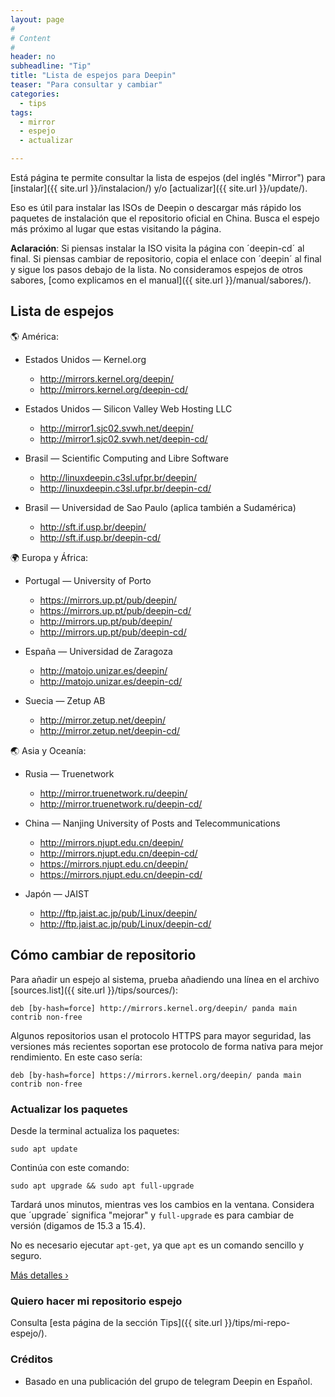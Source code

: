 ```yaml
---
layout: page
#
# Content
#
header: no
subheadline: "Tip"
title: "Lista de espejos para Deepin"
teaser: "Para consultar y cambiar"
categories:
  - tips
tags:
  - mirror
  - espejo
  - actualizar

---
```


Está página te permite consultar la lista de espejos (del inglés "Mirror") para [instalar]({{ site.url }}/instalacion/) y/o [actualizar]({{ site.url }}/update/).

Eso es útil para instalar las ISOs de Deepin o descargar más rápido los paquetes de instalación que el repositorio oficial en China. Busca el espejo más próximo al lugar que estas visitando la página.

**Aclaración**: Si piensas instalar la ISO visita la página con ´deepin-cd´ al final. Si piensas cambiar de repositorio, copia el enlace con ´deepin´ al final y sigue los pasos debajo de la lista. No consideramos espejos de otros sabores, [como explicamos en el manual]({{ site.url }}/manual/sabores/).

## Lista de espejos

🌎 América:

* Estados Unidos — Kernel.org

  - <a href="http://mirrors.kernel.org/deepin/">http://mirrors.kernel.org/deepin/</a>
  - <a href="http://mirrors.kernel.org/deepin-cd/">http://mirrors.kernel.org/deepin-cd/</a>

* Estados Unidos — Silicon Valley Web Hosting LLC

  - <a href="http://mirror1.sjc02.svwh.net/deepin/">http://mirror1.sjc02.svwh.net/deepin/</a>
  - http://mirror1.sjc02.svwh.net/deepin-cd/

* Brasil —  Scientific Computing and Libre Software
  - <a href="http://linuxdeepin.c3sl.ufpr.br/deepin/">http://linuxdeepin.c3sl.ufpr.br/deepin/</a>
  - <a href="http://linuxdeepin.c3sl.ufpr.br/deepin-cd/">http://linuxdeepin.c3sl.ufpr.br/deepin-cd/</a>

* Brasil — Universidad de Sao Paulo (aplica también a Sudamérica)
  - <a href="http://sft.if.usp.br/deepin/">http://sft.if.usp.br/deepin/</a>
  - <a href="http://sft.if.usp.br/deepin-cd/">http://sft.if.usp.br/deepin-cd/</a>

🌍 Europa y África:

* Portugal — University of Porto

  - <a href="https://mirrors.up.pt/pub/deepin/">https://mirrors.up.pt/pub/deepin/</a>
  - <a href="https://mirrors.up.pt/pub/deepin-cd/">https://mirrors.up.pt/pub/deepin-cd/</a>
  - <a href="http://mirrors.up.pt/pub/deepin/">http://mirrors.up.pt/pub/deepin/</a>
  - http://mirrors.up.pt/pub/deepin-cd/

* España — Universidad de Zaragoza

  - <a href="http://matojo.unizar.es/deepin/">http://matojo.unizar.es/deepin/</a>
  - <a href="http://matojo.unizar.es/deepin-cd/">http://matojo.unizar.es/deepin-cd/</a>

* Suecia — Zetup AB

  - <a href="http://mirror.zetup.net/deepin/">http://mirror.zetup.net/deepin/</a>
  - <a href="http://mirror.zetup.net/deepin-cd/">http://mirror.zetup.net/deepin-cd/</a>

🌏 Asia y Oceanía:

* Rusia — Truenetwork

  - <a href="http://mirror.truenetwork.ru/deepin/">http://mirror.truenetwork.ru/deepin/</a>
  - <a href="http://mirror.truenetwork.ru/deepin-cd/">http://mirror.truenetwork.ru/deepin-cd/</a>

* China — Nanjing University of Posts and Telecommunications

  - <a href="http://mirrors.njupt.edu.cn/deepin/">http://mirrors.njupt.edu.cn/deepin/</a>
  - <a href="http://mirrors.njupt.edu.cn/deepin-cd/">http://mirrors.njupt.edu.cn/deepin-cd/</a>
  - https://mirrors.njupt.edu.cn/deepin/
  - https://mirrors.njupt.edu.cn/deepin-cd/

* Japón — JAIST

  - <a href="http://ftp.jaist.ac.jp/pub/Linux/deepin/">http://ftp.jaist.ac.jp/pub/Linux/deepin/</a>
  - http://ftp.jaist.ac.jp/pub/Linux/deepin-cd/

## Cómo cambiar de repositorio

Para añadir un espejo al sistema, prueba añadiendo una línea en el archivo [sources.list]({{ site.url }}/tips/sources/):

`deb [by-hash=force] http://mirrors.kernel.org/deepin/ panda main contrib non-free`

Algunos repositorios usan el protocolo HTTPS para mayor seguridad, las versiones más recientes soportan ese protocolo de forma nativa para mejor rendimiento. En este caso sería:

`deb [by-hash=force] https://mirrors.kernel.org/deepin/ panda main contrib non-free`

### Actualizar los paquetes
Desde la terminal actualiza los paquetes:

~~~
sudo apt update
~~~

Continúa con este comando:

~~~
sudo apt upgrade && sudo apt full-upgrade
~~~

Tardará unos minutos, mientras ves los cambios en la ventana. Considera que ´upgrade´ significa "mejorar" y `full-upgrade` es para cambiar de versión (digamos de 15.3 a 15.4).

No es necesario ejecutar `apt-get`, ya que `apt` es un comando sencillo y seguro.

<a class="radius button small" href="{{ site.url }}{{ site.baseurl }}/tips/actualizar-terminal/">Más detalles ›</a>

### Quiero hacer mi repositorio espejo

Consulta [esta página de la sección Tips]({{ site.url }}/tips/mi-repo-espejo/).

### Créditos

* Basado en una publicación del grupo de telegram Deepin en Español.
